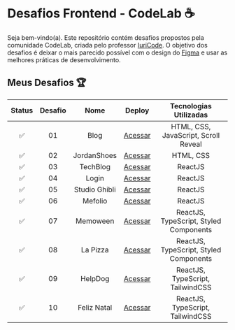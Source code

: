 <div>
 <h1>Desafios Frontend - CodeLab ☕</h1>
</div>

<p>Seja bem-vindo(a). Este repositório contém desafios propostos pela comunidade CodeLab, criada pelo professor <a href="https://github.com/iuricode" target="_blank">IuriCode</a>. O objetivo dos desafios é deixar o mais parecido possível com o design do <a href="https://www.figma.com/design/Yb9IBH56g7T1hdIyZ3BMNO/Desafios---CodeLab?node-id=5854-2&t=wBt6fiunEww4ROTZ-0" target="_blank">Figma</a> e usar as melhores práticas de desenvolvimento.</p> 

## Meus Desafios 🏆

| Status | Desafio | Nome | Deploy | Tecnologias Utilizadas 
:---: | :---: | :---: | :---: | :---: | 
✅ | 01 | Blog | <a href="https://blog-codelab.netlify.app/" target="_blank">Acessar</a> | HTML, CSS, JavaScript, Scroll Reveal 
✅ | 02 | JordanShoes | <a href="https://jordanshoes-store.netlify.app/" target="_blank">Acessar</a> | HTML, CSS
✅ | 03 | TechBlog | <a href="https://tech-blog-psi-nine.vercel.app/" target="_blank">Acessar</a> | ReactJS
✅ | 04 | Login | <a href="https://login-drab-ten.vercel.app/" target="_blank">Acessar</a> | ReactJS 
✅ | 05 | Studio Ghibli | <a href="https://studio-ghibli-1a1466.netlify.app/" target="_blank">Acessar</a> | ReactJS 
✅ | 06 | Mefolio | <a href="https://mefolio-478fde.netlify.app/" target="_blank">Acessar</a> | ReactJS
✅ | 07 | Memoween | <a href="https://memoween-game.netlify.app/" target="_blank">Acessar</a> | ReactJS, TypeScript, Styled Components
✅ | 08 | La Pizza | <a href="https://la-pizzaitalian-505c51.netlify.app/" target="_blank">Acessar</a> | ReactJS, TypeScript, Styled Components 
✅ | 09 | HelpDog | <a href="https://help-dog-b14c69.netlify.app/" target="_blank">Acessar</a> | ReactJS, TypeScript, TailwindCSS 
✅ | 10 | Feliz Natal | <a href="https://feliz-natal-6fd203.netlify.app/" target="_blank">Acessar</a> | ReactJS, TypeScript, TailwindCSS 
